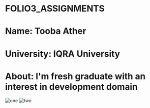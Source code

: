 # FOLIO3_ASSIGNMENTS

# Name: Tooba Ather
# University: IQRA University
# About: I'm fresh graduate with an interest in development domain

![one](https://user-images.githubusercontent.com/63172432/153706953-392f5423-4131-4846-b471-65e721ac3387.PNG)
![two](https://user-images.githubusercontent.com/63172432/153706981-aa3bf345-2d55-45cf-a6e0-736053d14ee4.PNG)
